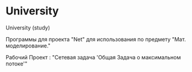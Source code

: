 # University
 University (study)

Программы для проекта "Net" для использования по предмету  "Мат. моделирование." 

Рабочий Проект : "Сетевая задача 'Общая Задача о максимальном потоке'"
